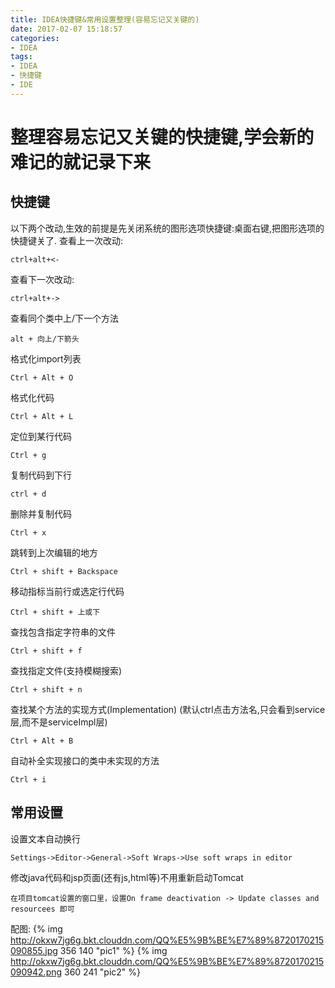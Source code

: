 ```yaml
---
title: IDEA快捷键&常用设置整理(容易忘记又关键的)
date: 2017-02-07 15:18:57
categories:
- IDEA
tags:
- IDEA
- 快捷键
- IDE
---
```


# 整理容易忘记又关键的快捷键,学会新的难记的就记录下来

## 快捷键

以下两个改动,生效的前提是先关闭系统的图形选项快捷键:桌面右键,把图形选项的快捷键关了.
查看上一次改动:
```
ctrl+alt+<-
```
查看下一次改动:
```
ctrl+alt+->
```
<!-- more -->
查看同个类中上/下一个方法
```
alt + 向上/下箭头
```
格式化import列表
```
Ctrl + Alt + O
```
格式化代码
```
Ctrl + Alt + L
```  
定位到某行代码
```
Ctrl + g
```  
复制代码到下行
```
ctrl + d
```
删除并复制代码  
```  
Ctrl + x
```
跳转到上次编辑的地方
```
Ctrl + shift + Backspace
```
移动指标当前行或选定行代码
```
Ctrl + shift + 上或下
```
查找包含指定字符串的文件
```
Ctrl + shift + f
```
查找指定文件(支持模糊搜索)
```
Ctrl + shift + n
```
查找某个方法的实现方式(Implementation) (默认ctrl点击方法名,只会看到service层,而不是serviceImpl层)
```
Ctrl + Alt + B
```
自动补全实现接口的类中未实现的方法
```
Ctrl + i
```

## 常用设置
设置文本自动换行
```
Settings->Editor->General->Soft Wraps->Use soft wraps in editor
```
修改java代码和jsp页面(还有js,html等)不用重新启动Tomcat
```
在项目tomcat设置的窗口里，设置On frame deactivation -> Update classes and resourcees 即可
```
配图:
{% img http://okxw7jg6g.bkt.clouddn.com/QQ%E5%9B%BE%E7%89%8720170215090855.jpg 356 140 "pic1" %}
{% img http://okxw7jg6g.bkt.clouddn.com/QQ%E5%9B%BE%E7%89%8720170215090942.png 360 241 "pic2" %}

